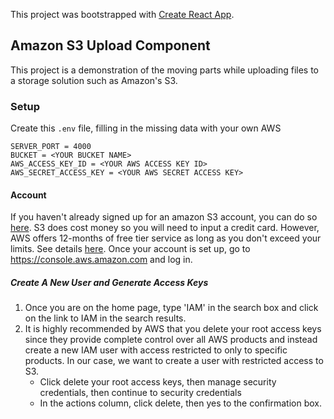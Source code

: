 This project was bootstrapped with [Create React App](https://github.com/facebook/create-react-app).

## Amazon S3 Upload Component

This project is a demonstration of the moving parts while uploading files to a storage solution such as Amazon's S3.

### Setup

Create this `.env` file, filling in the missing data with your own AWS 
```
SERVER_PORT = 4000
BUCKET = <YOUR BUCKET NAME>
AWS_ACCESS_KEY_ID = <YOUR AWS ACCESS KEY ID>
AWS_SECRET_ACCESS_KEY = <YOUR AWS SECRET ACCESS KEY>
```

#### Account
If you haven't already signed up for an amazon S3 account, you can do so [here](https://portal.aws.amazon.com/billing/signup). S3 does cost money so you will need to input a credit card. However, AWS offers 12-months of free tier service as long as you don't exceed your limits. See details [here](https://aws.amazon.com/free/).
Once your account is set up, go to https://console.aws.amazon.com and log in.

##### Create A New User and Generate Access Keys
1. Once you are on the home page, type 'IAM' in the search box and click on the link to IAM in the search results.
2. It is highly recommended by AWS that you delete your root access keys since they provide complete control over all AWS products and instead create a new IAM user with access restricted to only to specific products. In our case, we want to create a user with restricted access to S3.
   * Click delete your root access keys, then manage security credentials, then continue to security credentials
   * In the actions column, click delete, then yes to the confirmation box.

